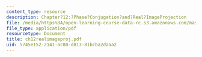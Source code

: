 ```yaml
---
content_type: resource
description: Chapter?12:?Phase?Conjugation?and?Real?ImageProjection
file: /media/https%3A/open-learning-course-data-rc.s3.amazonaws.com/mas-450-holographic-imaging-spring-2003/5745e1522141ac80d81381bcba2daaa2_ch12realimageproj.pdf
file_type: application/pdf
resourcetype: Document
title: ch12realimageproj.pdf
uid: 5745e152-2141-ac80-d813-81bcba2daaa2
---
```

